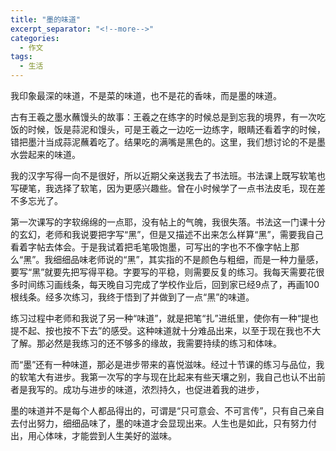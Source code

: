 ```yaml
---
title: "墨的味道"
excerpt_separator: "<!--more-->"
categories:
  - 作文
tags:
  - 生活
---
```


我印象最深的味道，不是菜的味道，也不是花的香味，而是墨的味道。

<!--more-->

古有王羲之墨水蘸馒头的故事：王羲之在练字的时候总是到忘我的境界，有一次吃饭的时候，饭是蒜泥和馒头，可是王羲之一边吃一边练字，眼睛还看着字的时候，错把墨汁当成蒜泥蘸着吃了。结果吃的满嘴是黑色的。这里，我们想讨论的不是墨水尝起来的味道。

我的汉字写得一向不是很好，所以近期父亲送我去了书法班。书法课上既写软笔也写硬笔，我选择了软笔，因为更感兴趣些。曾在小时候学了一点书法皮毛，现在差不多忘光了。

第一次课写的字软绵绵的一点耶，没有帖上的气魄，我很失落。书法这一门课十分的玄幻，老师和我说要把字写“黑”，但是又描述不出来怎么样算“黑”，需要我自己看着字帖去体会。于是我试着把毛笔吸饱墨，可写出的字也不不像字帖上那么“黑”。我细细品味老师说的“黑”，其实指的不是颜色与粗细，而是一种力量感，要写“黑”就要先把写得平稳。字要写的平稳，则需要反复的练习。我每天需要花很多时间练习画线条，每天晚自习完成了学校作业后，回到家已经9点了，再画100根线条。经多次练习，我终于悟到了并做到了一点“黑”的味道。

练习过程中老师和我说了另一种“味道”，就是把笔“扎”进纸里，使你有一种“提也提不起、按也按不下去”的感受。这种味道就十分难品出来，以至于现在我也不大了解。那必然是我练习的还不够多的缘故，我需要持续的练习和体味。

而“墨”还有一种味道，那必是进步带来的喜悦滋味。经过十节课的练习与品位，我的软笔大有进步。我第一次写的字与现在比起来有些天壤之别，我自己也认不出前者是我写的。成功与进步的味道，浓烈持久，也促进着我的进步，

墨的味道并不是每个人都品得出的，可谓是“只可意会、不可言传”，只有自己亲自去付出努力，细细品味了，墨的味道才会显现出来。人生也是如此，只有努力付出，用心体味，才能尝到人生美好的滋味。